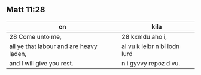 ## Matt 11:28

en | kila
--- | ---
28 Come unto me, | 28 kxmdu aho i,
all ye that labour and are heavy laden, | al vu k leibr n bi lodn lurd
and I will give you rest. | n i gyvvy repoz d vu.

